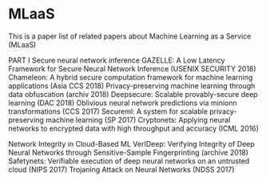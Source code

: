 # MLaaS
This is a paper list of related papers about Machine Learning as a Service (MLaaS)

PART I Secure neural network inference
GAZELLE: A Low Latency Framework for Secure Neural Network Inference (USENIX SECURITY 2018)
Chameleon: A hybrid secure computation framework for machine learning applications (Asia CCS 2018)
Privacy-preserving machine learning through data obfuscation (archiv 2018)
Deepsecure: Scalable provably-secure deep learning (DAC 2018)
Oblivious neural network predictions via minionn transformations (CCS 2017)
Secureml: A system for scalable privacy-preserving machine learning (SP 2017)
Cryptonets: Applying neural networks to encrypted data with high throughput and accuracy (ICML 2016)


Network Integrity in Cloud-Based ML
VerIDeep: Verifying Integrity of Deep Neural Networks through Sensitive-Sample Fingerprinting (archive 2018)
Safetynets: Verifiable execution of deep neural networks on an untrusted cloud (NIPS 2017)
Trojaning Attack on Neural Networks (NDSS 2017)
